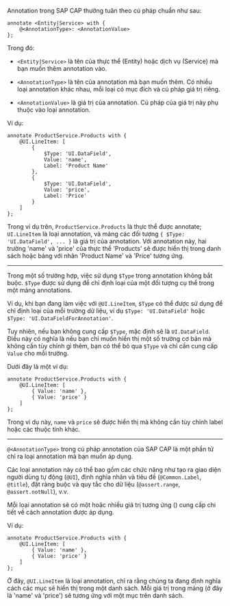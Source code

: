Annotation trong SAP CAP thường tuân theo cú pháp chuẩn như sau:

```CDS
annotate <Entity|Service> with {
    @<AnnotationType>: <AnnotationValue>
};
```

Trong đó:

- `<Entity|Service>` là tên của thực thể (Entity) hoặc dịch vụ (Service) mà bạn muốn thêm annotation vào.

- `<AnnotationType>` là tên của annotation mà bạn muốn thêm. Có nhiều loại annotation khác nhau, mỗi loại có mục đích và cú pháp giá trị riêng.

- `<AnnotationValue>` là giá trị của annotation. Cú pháp của giá trị này phụ thuộc vào loại annotation.

Ví dụ:

```CDS
annotate ProductService.Products with {
    @UI.LineItem: [
        {
            $Type: 'UI.DataField',
            Value: 'name',
            Label: 'Product Name'
        },
        {
            $Type: 'UI.DataField',
            Value: 'price',
            Label: 'Price'
        }
    ]
};
```

Trong ví dụ trên, `ProductService.Products` là thực thể được annotate; `UI.LineItem` là loại annotation, và mảng các đối tượng `{ $Type: 'UI.DataField', ... }` là giá trị của annotation. Với annotation này, hai trường 'name' và 'price' của thực thể 'Products' sẽ được hiển thị trong danh sách hoặc bảng với nhãn 'Product Name' và 'Price' tương ứng.


_______________________________________________


Trong một số trường hợp, việc sử dụng `$Type` trong annotation không bắt buộc. `$Type` được sử dụng để chỉ định loại của một đối tượng cụ thể trong một mảng annotations.

Ví dụ, khi bạn đang làm việc với `@UI.LineItem`, `$Type` có thể được sử dụng để chỉ định loại của mỗi trường dữ liệu, ví dụ `$Type: 'UI.DataField'` hoặc `$Type: 'UI.DataFieldForAnnotation'`.

Tuy nhiên, nếu bạn không cung cấp `$Type`, mặc định sẽ là `UI.DataField`. Điều này có nghĩa là nếu bạn chỉ muốn hiển thị một số trường cơ bản mà không cần tùy chỉnh gì thêm, bạn có thể bỏ qua `$Type` và chỉ cần cung cấp `Value` cho mỗi trường.

Dưới đây là một ví dụ:

```CDS
annotate ProductService.Products with {
    @UI.LineItem: [
        { Value: 'name' },
        { Value: 'price' }
    ]
};
```

Trong ví dụ này, `name` và `price` sẽ được hiển thị mà không cần tùy chỉnh label hoặc các thuộc tính khác.

------------------------------------------

`@<AnnotationType>` trong cú pháp annotation của SAP CAP là một phần tử chỉ ra loại annotation mà bạn muốn áp dụng. 

Các loại annotation này có thể bao gồm các chức năng như tạo ra giao diện người dùng tự động (`@UI`), định nghĩa nhãn và tiêu đề (`@Common.Label`, `@title`), đặt ràng buộc và quy tắc cho dữ liệu (`@assert.range`, `@assert.notNull`), v.v. 

Mỗi loại annotation sẽ có một hoặc nhiều giá trị tương ứng (<AnnotationValue>) cung cấp chi tiết về cách annotation được áp dụng.

Ví dụ: 

```CDS
annotate ProductService.Products with {
    @UI.LineItem: [
        { Value: 'name' },
        { Value: 'price' }
    ]
};
```

Ở đây, `@UI.LineItem` là loại annotation, chỉ ra rằng chúng ta đang định nghĩa cách các mục sẽ hiển thị trong một danh sách. Mỗi giá trị trong mảng (ở đây là 'name' và 'price') sẽ tương ứng với một mục trên danh sách.
